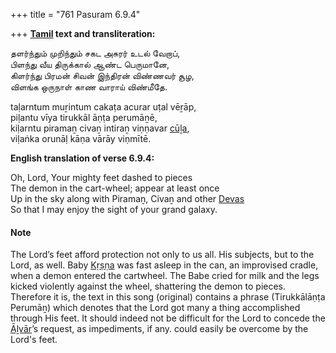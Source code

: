 +++
title = "761 Pasuram 6.9.4"

+++
**[Tamil](/definition/tamil#history "show Tamil definitions") text and transliteration:**

தளர்ந்தும் முறிந்தும் சகட அசுரர் உடல் வேறாப்,  
பிளந்து வீய திருக்கால் ஆண்ட பெருமானே,  
கிளர்ந்து பிரமன் சிவன் இந்திரன் விண்ணவர் சூழ,  
விளங்க ஒருநாள் காண வாராய் விண்மீதே.

taḷarntum muṟintum cakaṭa acurar uṭal vēṟāp,  
piḷantu vīya tirukkāl āṇṭa perumāṉē,  
kiḷarntu piramaṉ civaṉ intiraṉ viṇṇavar [cūḻa](/definition/cula#history "show cūḻa definitions"),  
viḷaṅka orunāḷ kāṇa vārāy viṇmītē.

**English translation of verse 6.9.4:**

Oh, Lord, Your mighty feet dashed to pieces  
The demon in the cart-wheel; appear at least once  
Up in the sky along with Piramaṉ, Civaṉ and other [Devas](/definition/deva#vaishnavism "show Devas definitions")  
So that I may enjoy the sight of your grand galaxy.

#### Note

The Lord’s feet afford protection not only to us all. His subjects, but to the Lord, as well. Baby [Kṛṣṇa](/definition/krishna#vaishnavism "show Kṛṣṇa definitions") was fast asleep in the can, an improvised cradle, when a demon entered the cartwheel. The Babe cried for milk and the legs kicked violently against the wheel, shattering the demon to pieces. Therefore it is, the text in this song (original) contains a phrase (Tirukkālāṇṭa Perumāṉ) which denotes that the Lord got many a thing accomplished through His feet. It should indeed not be difficult for the Lord to concede the [Āḻvār](/definition/aḻvar#vaishnavism "show Āḻvār definitions")’s request, as impediments, if any. could easily be overcome by the Lord's feet.


